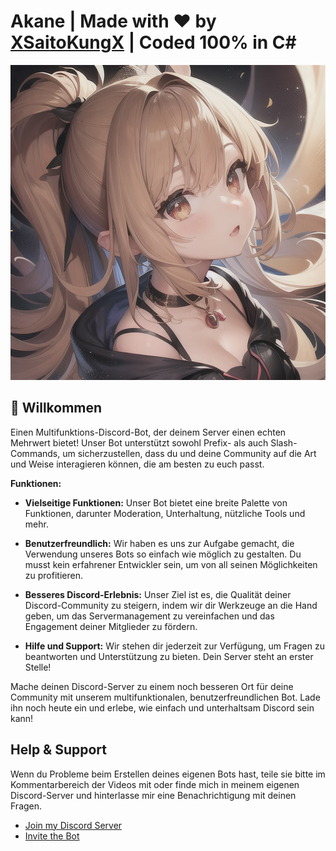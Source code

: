 # Akane | Made with ❤ by [XSaitoKungX](https://github.com/XSaitoKungX) | Coded 100% in C#
![Lokales Bild](/Images/Akane.jpg)

## 👋 Willkommen
Einen Multifunktions-Discord-Bot, der deinem Server einen echten Mehrwert bietet! Unser Bot unterstützt sowohl Prefix- als auch Slash-Commands, um sicherzustellen, dass du und deine Community auf die Art und Weise interagieren können, die am besten zu euch passt.

**Funktionen:**

- **Vielseitige Funktionen:** Unser Bot bietet eine breite Palette von Funktionen, darunter Moderation, Unterhaltung, nützliche Tools und mehr.

- **Benutzerfreundlich:** Wir haben es uns zur Aufgabe gemacht, die Verwendung unseres Bots so einfach wie möglich zu gestalten. Du musst kein erfahrener Entwickler sein, um von all seinen Möglichkeiten zu profitieren.

- **Besseres Discord-Erlebnis:** Unser Ziel ist es, die Qualität deiner Discord-Community zu steigern, indem wir dir Werkzeuge an die Hand geben, um das Servermanagement zu vereinfachen und das Engagement deiner Mitglieder zu fördern.

- **Hilfe und Support:** Wir stehen dir jederzeit zur Verfügung, um Fragen zu beantworten und Unterstützung zu bieten. Dein Server steht an erster Stelle!

Mache deinen Discord-Server zu einem noch besseren Ort für deine Community mit unserem multifunktionalen, benutzerfreundlichen Bot. Lade ihn noch heute ein und erlebe, wie einfach und unterhaltsam Discord sein kann!

## Help & Support

Wenn du Probleme beim Erstellen deines eigenen Bots hast, teile sie bitte im Kommentarbereich der Videos mit oder finde mich in meinem eigenen Discord-Server und hinterlasse mir eine Benachrichtigung mit deinen Fragen.

- [Join my Discord Server](https://discord.gg/NDfK6NPZVZ)
- [Invite the Bot](https://discord.com/api/oauth2/authorize?client_id=1155480674707460220&permissions=8&scope=applications.commands%20bot)
